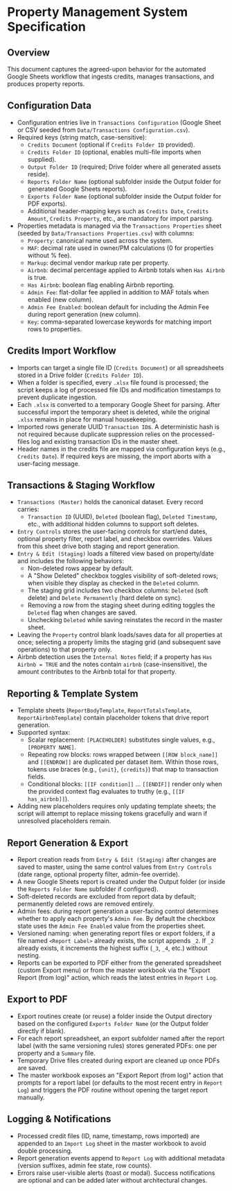 # Property Management System Specification

## Overview

This document captures the agreed-upon behavior for the automated Google Sheets workflow that ingests credits, manages transactions, and produces property reports.

## Configuration Data

- Configuration entries live in `Transactions Configuration` (Google Sheet or CSV seeded from `Data/Transactions Configuration.csv`).
- Required keys (string match, case-sensitive):
  - `Credits Document` (optional if `Credits Folder ID` provided).
  - `Credits Folder ID` (optional, enables multi-file imports when supplied).
  - `Output Folder ID` (required; Drive folder where all generated assets reside).
  - `Reports Folder Name` (optional subfolder inside the Output folder for generated Google Sheets reports).
  - `Exports Folder Name` (optional subfolder inside the Output folder for PDF exports).
  - Additional header-mapping keys such as `Credits Date`, `Credits Amount`, `Credits Property`, etc., are mandatory for import parsing.
- Properties metadata is managed via the `Transactions Properties` sheet (seeded by `Data/Transactions Properties.csv`) with columns:
  - `Property`: canonical name used across the system.
  - `MAF`: decimal rate used in owner/PM calculations (0 for properties without % fee).
  - `Markup`: decimal vendor markup rate per property.
  - `Airbnb`: decimal percentage applied to Airbnb totals when `Has Airbnb` is true.
  - `Has Airbnb`: boolean flag enabling Airbnb reporting.
  - `Admin Fee`: flat-dollar fee applied in addition to MAF totals when enabled (new column).
  - `Admin Fee Enabled`: boolean default for including the Admin Fee during report generation (new column).
  - `Key`: comma-separated lowercase keywords for matching import rows to properties.

## Credits Import Workflow

- Imports can target a single file ID (`Credits Document`) or all spreadsheets stored in a Drive folder (`Credits Folder ID`).
- When a folder is specified, every `.xlsx` file found is processed; the script keeps a log of processed file IDs and modification timestamps to prevent duplicate ingestion.
- Each `.xlsx` is converted to a temporary Google Sheet for parsing. After successful import the temporary sheet is deleted, while the original `.xlsx` remains in place for manual housekeeping.
- Imported rows generate UUID `Transaction ID`s. A deterministic hash is not required because duplicate suppression relies on the processed-files log and existing transaction IDs in the master sheet.
- Header names in the credits file are mapped via configuration keys (e.g., `Credits Date`). If required keys are missing, the import aborts with a user-facing message.

## Transactions & Staging Workflow

- `Transactions (Master)` holds the canonical dataset. Every record carries:
  - `Transaction ID` (UUID), `Deleted` (boolean flag), `Deleted Timestamp`, etc., with additional hidden columns to support soft deletes.
- `Entry Controls` stores the user-facing controls for start/end dates, optional property filter, report label, and checkbox overrides. Values from this sheet drive both staging and report generation.
- `Entry & Edit (Staging)` loads a filtered view based on property/date and includes the following behaviors:
  - Non-deleted rows appear by default.
  - A "Show Deleted" checkbox toggles visibility of soft-deleted rows; when visible they display as checked in the `Deleted` column.
  - The staging grid includes two checkbox columns: `Deleted` (soft delete) and `Delete Permanently` (hard delete on sync).
  - Removing a row from the staging sheet during editing toggles the `Deleted` flag when changes are saved.
  - Unchecking `Deleted` while saving reinstates the record in the master sheet.
- Leaving the `Property` control blank loads/saves data for all properties at once; selecting a property limits the staging grid (and subsequent save operations) to that property only.
- Airbnb detection uses the `Internal Notes` field; if a property has `Has Airbnb = TRUE` and the notes contain `airbnb` (case-insensitive), the amount contributes to the Airbnb total for that property.

## Reporting & Template System

- Template sheets (`ReportBodyTemplate`, `ReportTotalsTemplate`, `ReportAirbnbTemplate`) contain placeholder tokens that drive report generation.
- Supported syntax:
  - Scalar replacement: `[PLACEHOLDER]` substitutes single values, e.g., `[PROPERTY NAME]`.
  - Repeating row blocks: rows wrapped between `[[ROW block_name]]` and `[[ENDROW]]` are duplicated per dataset item. Within those rows, tokens use braces (e.g., `{unit}`, `{credits}`) that map to transaction fields.
  - Conditional blocks: `[[IF condition]]` ... `[[ENDIF]]` render only when the provided context flag evaluates to truthy (e.g., `[[IF has_airbnb]]`).
- Adding new placeholders requires only updating template sheets; the script will attempt to replace missing tokens gracefully and warn if unresolved placeholders remain.

## Report Generation & Export

- Report creation reads from `Entry & Edit (Staging)` after changes are saved to master, using the same control values from `Entry Controls` (date range, optional property filter, admin-fee override).
- A new Google Sheets report is created under the Output folder (or inside the `Reports Folder Name` subfolder if configured).
- Soft-deleted records are excluded from report data by default; permanently deleted rows are removed entirely.
- Admin fees: during report generation a user-facing control determines whether to apply each property's `Admin Fee`. By default the checkbox state uses the `Admin Fee Enabled` value from the properties sheet.
- Versioned naming: when generating report files or export folders, if a file named `<Report Label>` already exists, the script appends `_2`. If `_2` already exists, it increments the highest suffix (`_3`, `_4`, etc.) without nesting.
- Reports can be exported to PDF either from the generated spreadsheet (custom Export menu) or from the master workbook via the "Export Report (from log)" action, which reads the latest entries in `Report Log`.

## Export to PDF

- Export routines create (or reuse) a folder inside the Output directory based on the configured `Exports Folder Name` (or the Output folder directly if blank).
- For each report spreadsheet, an export subfolder named after the report label (with the same versioning rules) stores generated PDFs: one per property and a `Summary` file.
- Temporary Drive files created during export are cleaned up once PDFs are saved.
- The master workbook exposes an "Export Report (from log)" action that prompts for a report label (or defaults to the most recent entry in `Report Log`) and triggers the PDF routine without opening the target report manually.

## Logging & Notifications

- Processed credit files (ID, name, timestamp, rows imported) are appended to an `Import Log` sheet in the master workbook to avoid double processing.
- Report generation events append to `Report Log` with additional metadata (version suffixes, admin fee state, row counts).
- Errors raise user-visible alerts (toast or modal). Success notifications are optional and can be added later without architectural changes.
